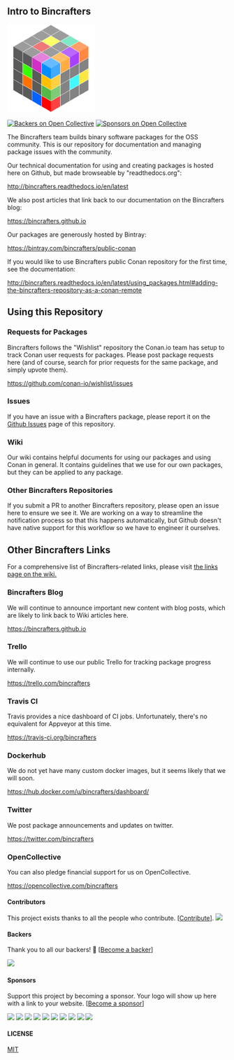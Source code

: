 ## Intro to **Bincrafters**

![Bincrafters](logo.png)

[![Backers on Open Collective](https://opencollective.com/bincrafters/backers/badge.svg)](#backers)
 [![Sponsors on Open Collective](https://opencollective.com/bincrafters/sponsors/badge.svg)](#sponsors) 

The Bincrafters team builds binary software packages for the OSS community.  This is our repository for documentation and managing package issues with the community.  

Our technical documentation for using and creating packages is hosted here on Github, but made browseable by "readthedocs.org": 

http://bincrafters.readthedocs.io/en/latest

We also post articles that link back to our documentation on the Bincrafters blog: 

https://bincrafters.github.io

Our packages are generously hosted by Bintray:

https://bintray.com/bincrafters/public-conan

If you would like to use Bincrafters public Conan repository for the first time, see the documentation:

http://bincrafters.readthedocs.io/en/latest/using_packages.html#adding-the-bincrafters-repository-as-a-conan-remote

## Using this Repository ##

### Requests for Packages ###
Bincrafters follows the "Wishlist" repository the Conan.io team has setup to track Conan user requests for packages.  Please post package requests here (and of course, search for prior requests for the same package, and simply upvote them).  

https://github.com/conan-io/wishlist/issues

### Issues ###
If you have an issue with a Bincrafters package, please report it on the [Github Issues](https://github.com/bincrafters/community/issues) page of this repository.  

### Wiki ###
Our wiki contains helpful documents for using our packages and using Conan in general.  It contains guidelines that we use for our own packages, but they can be applied to any package.

### Other Bincrafters Repositories ###
If you submit a PR to another Bincrafters repository, please open an issue here to ensure we see it.  We are working on a way to streamline the notification process so that this happens automatically, but Github doesn't have native support for this workflow so we have to engineer it ourselves.  

## Other Bincrafters Links ##

For a comprehensive list of Bincrafters-related links, please visit [the links page on the wiki.](https://github.com/bincrafters/community/wiki/links)  

### Bincrafters Blog ###
We will continue to announce important new content with blog posts, which are likely to link back to Wiki articles here.  

https://bincrafters.github.io

### Trello ###
We will continue to use our public Trello for tracking package progress internally.

https://trello.com/bincrafters  

### Travis CI ###
Travis provides a nice dashboard of CI jobs.  Unfortunately, there's no equivalent for Appveyor at this time.

https://travis-ci.org/bincrafters

### Dockerhub ###
We do not yet have many custom docker images, but it seems likely that we will soon.

https://hub.docker.com/u/bincrafters/dashboard/

### Twitter ###
We post package announcements and updates on twitter.

https://twitter.com/bincrafters

### OpenCollective ###
You can also pledge financial support for us on OpenCollective.

https://opencollective.com/bincrafters

#### Contributors ####

This project exists thanks to all the people who contribute. [[Contribute](https://github.com/bincrafters/community/blob/master/.github/CONTRIBUTING.md)].
<a href="graphs/contributors"><img src="https://opencollective.com/bincrafters/contributors.svg?width=890&button=false" /></a>


#### Backers ####

Thank you to all our backers! 🙏 [[Become a backer](https://opencollective.com/bincrafters#backer)]

<a href="https://opencollective.com/bincrafters#backers" target="_blank"><img src="https://opencollective.com/bincrafters/backers.svg?width=890"></a>


#### Sponsors ####

Support this project by becoming a sponsor. Your logo will show up here with a link to your website. [[Become a sponsor](https://opencollective.com/bincrafters#sponsor)]

<a href="https://opencollective.com/bincrafters/sponsor/0/website" target="_blank"><img src="https://opencollective.com/bincrafters/sponsor/0/avatar.svg"></a>
<a href="https://opencollective.com/bincrafters/sponsor/1/website" target="_blank"><img src="https://opencollective.com/bincrafters/sponsor/1/avatar.svg"></a>
<a href="https://opencollective.com/bincrafters/sponsor/2/website" target="_blank"><img src="https://opencollective.com/bincrafters/sponsor/2/avatar.svg"></a>
<a href="https://opencollective.com/bincrafters/sponsor/3/website" target="_blank"><img src="https://opencollective.com/bincrafters/sponsor/3/avatar.svg"></a>
<a href="https://opencollective.com/bincrafters/sponsor/4/website" target="_blank"><img src="https://opencollective.com/bincrafters/sponsor/4/avatar.svg"></a>
<a href="https://opencollective.com/bincrafters/sponsor/5/website" target="_blank"><img src="https://opencollective.com/bincrafters/sponsor/5/avatar.svg"></a>
<a href="https://opencollective.com/bincrafters/sponsor/6/website" target="_blank"><img src="https://opencollective.com/bincrafters/sponsor/6/avatar.svg"></a>
<a href="https://opencollective.com/bincrafters/sponsor/7/website" target="_blank"><img src="https://opencollective.com/bincrafters/sponsor/7/avatar.svg"></a>
<a href="https://opencollective.com/bincrafters/sponsor/8/website" target="_blank"><img src="https://opencollective.com/bincrafters/sponsor/8/avatar.svg"></a>
<a href="https://opencollective.com/bincrafters/sponsor/9/website" target="_blank"><img src="https://opencollective.com/bincrafters/sponsor/9/avatar.svg"></a>



#### LICENSE
[MIT](LICENSE)
